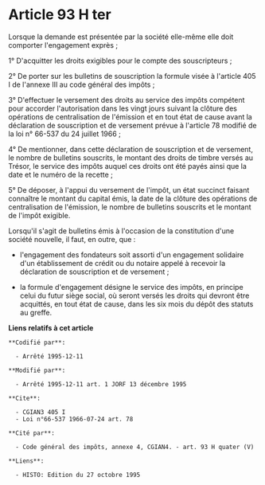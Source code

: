 # Article 93 H ter

Lorsque la demande est présentée par la société elle-même  elle doit comporter l'engagement exprès ;

1° D'acquitter les droits exigibles pour le compte des souscripteurs ;

2° De porter sur les bulletins de souscription la formule visée à l'article 405 I de l'annexe III au code général des
impôts ;

3° D'effectuer le versement des droits au service des impôts compétent pour accorder l'autorisation  dans les vingt jours
suivant la clôture des opérations de centralisation de l'émission et  en tout état de cause avant la déclaration de
souscription et de versement prévue à l'article 78 modifié de la loi n° 66-537 du 24 juillet 1966 ;

4° De mentionner, dans cette déclaration de souscription et de versement, le nombre de bulletins souscrits, le montant des
droits de timbre versés au Trésor, le service des impôts auquel ces droits ont été payés ainsi que la date et le numéro de la
recette ;

5° De déposer, à l'appui du versement de l'impôt, un état succinct faisant connaître le montant du capital émis, la date de
la clôture des opérations de centralisation de l'émission, le nombre de bulletins souscrits et le montant de l'impôt
exigible.

Lorsqu'il s'agit de bulletins émis à l'occasion de la constitution d'une société nouvelle, il faut, en outre, que :

- l'engagement des fondateurs soit assorti d'un engagement solidaire d'un établissement de crédit ou du notaire appelé à
recevoir la déclaration de souscription et de versement ;

- la formule d'engagement désigne le service des impôts, en principe celui du futur siège social, où seront versés les droits
qui devront être acquittés, en tout état de cause, dans les six mois du dépôt des statuts au greffe.

**Liens relatifs à cet article**

	**Codifié par**:

	  - Arrêté 1995-12-11

	**Modifié par**:

	  - Arrêté 1995-12-11 art. 1 JORF 13 décembre 1995

	**Cite**:

	  - CGIAN3 405 I
	  - Loi n°66-537 1966-07-24 art. 78

	**Cité par**:

	  - Code général des impôts, annexe 4, CGIAN4. - art. 93 H quater (V)

	**Liens**:

	  - HISTO: Edition du 27 octobre 1995
